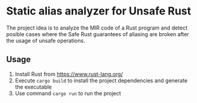 # Static alias analyzer for Unsafe Rust

The project idea is to analyze the MIR code of a Rust program and detect
posible cases where the Safe Rust guarantees of aliasing are broken after
the usage of unsafe operations.

## Usage

1. Install Rust from <https://www.rust-lang.org/>
1. Execute `cargo build` to install the project dependencies and generate
the executable
1. Use command `cargo run` to run the project
